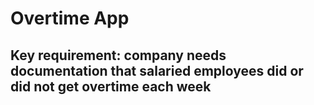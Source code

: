 # Overtime App

## Key requirement: company needs documentation that salaried employees did or did not get overtime each week

